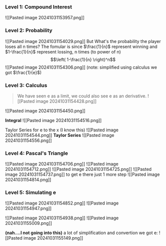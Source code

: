 ### Level 1: Compound Interest
![[Pasted image 20241031153957.png]]

### Level 2: Probability
![[Pasted image 20241031154029.png]]
But What's the probability the player loses all n times? The fomular is since $\frac{1}{n}$ represent winning and $1-\frac{1}{n}$ represent lossing, n times (to power of n)
$$\left( 1-\frac{1}{n} \right)^n$$
![[Pasted image 20241031154306.png]]
(note: simplified using calculus we got $\frac{1}{e}$)

### Level 3: Calculus
> We have seen e as a limit, we could also see e as an derivative.
![[Pasted image 20241031154428.png]]

![[Pasted image 20241031154450.png]]

**Integral**
![[Pasted image 20241031154516.png]]

Taylor Series for e to the x (I know this)
![[Pasted image 20241031154544.png]]
**Taylor Series**
![[Pasted image 20241031154556.png]]

### Level 4: Pascal's Triangle
![[Pasted image 20241031154706.png]]
![[Pasted image 20241031154712.png]]
![[Pasted image 20241031154725.png]]
![[Pasted image 20241031154737.png]]
to get e there just 1 more step
![[Pasted image 20241031154814.png]]

### Level 5: Simulating e
![[Pasted image 20241031154852.png]]
![[Pasted image 20241031154947.png]]

![[Pasted image 20241031154938.png]]
![[Pasted image 20241031155009.png]]

**(nah....I not going into this)**
a lot of simplification and convertion we got e:
![[Pasted image 20241031155149.png]]



